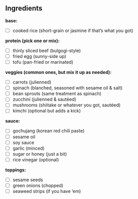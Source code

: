 ## Ingredients

**base:**

- [ ] cooked rice (short-grain or jasmine if that’s what you got)

**protein (pick one or mix):**

- [ ] thinly sliced beef (bulgogi-style)
- [ ] fried egg (sunny-side up)
- [ ] tofu (pan-fried or marinated)

**veggies (common ones, but mix it up as needed):**

- [ ] carrots (julienned)
- [ ] spinach (blanched, seasoned with sesame oil & salt)
- [ ] bean sprouts (same treatment as spinach)
- [ ] zucchini (julienned & sautéed)
- [ ] mushrooms (shiitake or whatever you got, sautéed)
- [ ] kimchi (optional but adds a kick)

**sauce:**

- [ ] gochujang (korean red chili paste)
- [ ] sesame oil
- [ ] soy sauce
- [ ] garlic (minced)
- [ ] sugar or honey (just a bit)
- [ ] rice vinegar (optional)

**toppings:**

- [ ] sesame seeds
- [ ] green onions (chopped)
- [ ] seaweed strips (if you have ‘em)
